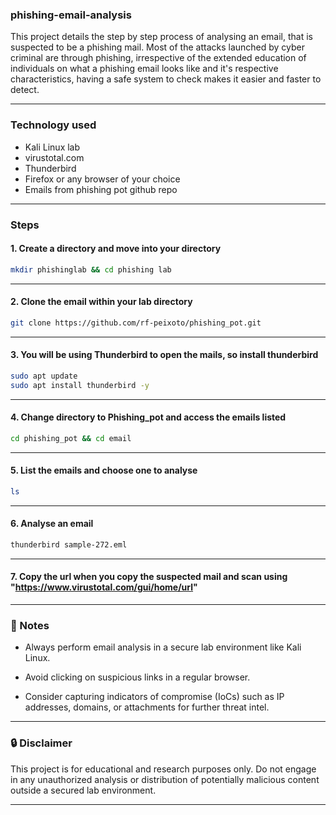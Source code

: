 ### phishing-email-analysis

This project details the step by step process of analysing an email, that is suspected to be a phishing mail. Most of the attacks launched by cyber criminal are through phishing, irrespective of the extended education of individuals on what a phishing email looks like and it's respective characteristics, having a safe system to check makes it easier and faster to detect.

---

### Technology used
- Kali Linux lab
- virustotal.com
- Thunderbird
- Firefox or any browser of your choice
- Emails from phishing pot github repo 

---

### Steps 

#### 1. Create a directory and move into your directory

```bash
mkdir phishinglab && cd phishing lab
```

---

#### 2. Clone the email within your lab directory

```bash
git clone https://github.com/rf-peixoto/phishing_pot.git
```

---

#### 3. You will be using Thunderbird to open the mails, so install thunderbird

```bash
sudo apt update
sudo apt install thunderbird -y
```

---

#### 4. Change directory to Phishing_pot and access the emails listed

```bash
cd phishing_pot && cd email
```

---

#### 5. List the emails and choose one to analyse

```bash
ls
```

---

#### 6. Analyse an email

```bash 
thunderbird sample-272.eml
```

---

#### 7. Copy the url when you copy the suspected mail and scan using "https://www.virustotal.com/gui/home/url"


---


### 📌 Notes

- Always perform email analysis in a secure lab environment like Kali Linux.

- Avoid clicking on suspicious links in a regular browser.

- Consider capturing indicators of compromise (IoCs) such as IP addresses, domains, or attachments for further threat intel.


---

### 🔒 Disclaimer

This project is for educational and research purposes only. Do not engage in any unauthorized analysis or distribution of potentially malicious content outside a secured lab environment.

---
